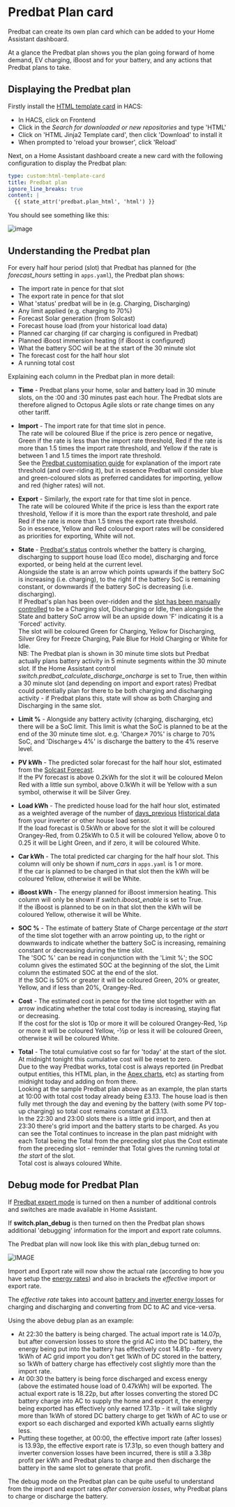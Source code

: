 # Predbat Plan card

Predbat can create its own plan card which can be added to your Home Assistant dashboard.

At a glance the Predbat plan shows you the plan going forward of home demand, EV charging, iBoost and for your battery, and any actions that Predbat plans to take.

## Displaying the Predbat plan

Firstly install the [HTML template card](https://github.com/PiotrMachowski/Home-Assistant-Lovelace-HTML-Jinja2-Template-card) in HACS:

- In HACS, click on Frontend
- Click in the *Search for downloaded or new repositories* and type 'HTML'
- Click on 'HTML Jinja2 Template card', then click 'Download' to install it
- When prompted to 'reload your browser', click 'Reload'

Next, on a Home Assistant dashboard create a new card with the following configuration to display the Predbat plan:

```yaml
type: custom:html-template-card
title: Predbat plan
ignore_line_breaks: true
content: |
  {{ state_attr('predbat.plan_html', 'html') }}
```

You should see something like this:

![image](images/predbat-html-plan.png)

## Understanding the Predbat plan

For every half hour period (slot) that Predbat has planned for (the *forecast_hours* setting in `apps.yaml`), the Predbat plan shows:

- The import rate in pence for that slot
- The export rate in pence for that slot
- What 'status' predbat will be in (e.g. Charging, Discharging)
- Any limit applied (e.g. charging to 70%)
- Forecast Solar generation (from Solcast)
- Forecast house load (from your historical load data)
- Planned car charging (if car charging is configured in Predbat)
- Planned iBoost immersion heating (if iBoost is configured)
- What the battery SOC will be at the start of the 30 minute slot
- The forecast cost for the half hour slot
- A running total cost

Explaining each column in the Predbat plan in more detail:

- **Time** - Predbat plans your home, solar and battery load in 30 minute slots, on the :00 and :30 minutes past each hour.
The Predbat slots are therefore aligned to Octopus Agile slots or rate change times on any other tariff.

- **Import** - The import rate for that time slot in pence.<BR>
The rate will be coloured Blue if the price is zero pence or negative,
Green if the rate is less than the import rate threshold,
Red if the rate is more than 1.5 times the import rate threshold,
and Yellow if the rate is between 1 and 1.5 times the import rate threshold.<BR>
See the [Predbat customisation guide](customisation.md#battery-margins-and-metrics-options) for explanation of the import rate threshold (and over-riding it), but in essence
Predbat will consider blue and green-coloured slots as preferred candidates for importing, yellow and red (higher rates) will not.

- **Export** - Similarly, the export rate for that time slot in pence.<BR>
The rate will be coloured White if the price is less than the export rate threshold,
Yellow if it is more than the export rate threshold,
and pale Red if the rate is more than 1.5 times the export rate threshold.<BR>
So in essence, Yellow and Red coloured export rates will be considered as priorities for exporting, White will not.

- **State** - [Predbat's status](what-does-predbat-do.md#predbat-status) controls whether the battery is charging, discharging to support house load (Eco mode),
discharging and force exported, or being held at the current level.<BR>
Alongside the state is an arrow which points upwards if the battery SoC is increasing (i.e. charging), to the right if the battery SoC is remaining constant,
or downwards if the battery SoC is decreasing (i.e. discharging).<BR>
If Predbat's plan has been over-ridden and the [slot has been manually controlled](customisation.md#manual-control) to be a Charging slot, Discharging or Idle,
then alongside the State and battery SoC arrow will be an upside down 'F' indicating it is a 'Forced' activity.<BR>
The slot will be coloured Green for Charging, Yellow for Discharging, Silver Grey for Freeze Charging, Pale Blue for Hold Charging or White for Idle.<BR>
NB: The Predbat plan is shown in 30 minute time slots but Predbat actually plans battery activity in 5 minute segments within the 30 minute slot.
If the Home Assistant control *switch.predbat_calculate_discharge_oncharge* is set to True,
then within a 30 minute slot (and depending on import and export rates) Predbat could potentially plan for there to be both
charging and discharging activity - if Predbat plans this, state will show as both Charging and Discharging in the same slot.

- **Limit %** - Alongside any battery activity (charging, discharging, etc) there will be a SoC limit. This limit is what the SoC is planned to be at the end of the 30 minute time slot.
e.g. 'Charge&nearr; 70%' is charge to 70% SoC, and 'Discharge&searr; 4%' is discharge the battery to the 4% reserve level.

- **PV kWh** - The predicted solar forecast for the half hour slot, estimated from the [Solcast Forecast](apps-yaml.md#solcast-solar-forecast).<BR>
If the PV forecast is above 0.2kWh for the slot it will be coloured Melon Red with a little sun symbol, above 0.1kWh it will be Yellow with a sun symbol,
otherwise it will be Silver Grey.

- **Load kWh** - The predicted house load for the half hour slot, estimated as a weighted average of the number of [days_previous](apps-yaml.md#basics)
[Historical data](apps-yaml.md#historical-data) from your inverter or other house load sensor.<BR>
If the load forecast is 0.5kWh or above for the slot it will be coloured Orangey-Red, from 0.25kWh to 0.5 it will be coloured Yellow,
above 0 to 0.25 it will be Light Green, and if zero, it will be coloured White.

- **Car kWh** - The total predicted car charging for the half hour slot. This column will only be shown if *num_cars* in `apps.yaml` is 1 or more.<BR>
If the car is planned to be charged in that slot then the kWh will be coloured Yellow, otherwise it will be White.

- **iBoost kWh** - The energy planned for iBoost immersion heating. This column will only be shown if *switch.iboost_enable* is set to True.<BR>
If the iBoost  is planned to be on in that slot then the kWh will be coloured Yellow, otherwise it will be White.

- **SOC %** - The estimate of battery State of Charge percentage *at the start* of the time slot
together with an arrow pointing up, to the right or downwards to indicate whether the battery SoC is increasing, remaining constant or decreasing during the time slot.<BR>
The 'SOC %' can be read in conjunction with the 'Limit %'; the SOC column gives the estimated SOC at the beginning of the slot,
the Limit column the estimated SOC at the end of the slot.<BR>
If the SOC is 50% or greater it will be coloured Green, 20% or greater, Yellow, and if less than 20%, Orangey-Red.

- **Cost** - The estimated cost in pence for the time slot together with an arrow indicating whether the total cost today is increasing, staying flat or decreasing.<BR>
If the cost for the slot is 10p or more it will be coloured Orangey-Red, &frac12;p or more it will be coloured Yellow, -&frac12;p or less it will be coloured Green,
otherwise it will be coloured White.

- **Total** - The total cumulative cost so far for 'today' at the start of the slot. At midnight tonight this cumulative cost will be reset to zero.<BR>
Due to the way Predbat works, total cost is always reported (in Predbat output entities, this HTML plan, in the [Apex charts](creating-charts.md), etc)
as starting from midnight today and adding on from there.<BR>
Looking at the sample Predbat plan above as an example, the plan starts at 10:00 with total cost today already being £3.13. The house load is then fully met through the day and evening
by the battery (with some PV top-up charging) so total cost remains constant at £3.13.<BR>
In the 22:30 and 23:00 slots there is a little grid import, and then at 23:30 there's grid import and the battery starts to be charged.
As you can see the Total continues to increase in the plan past midnight with each Total being
the Total from the preceding slot plus the Cost estimate from the preceding slot - reminder that Total gives the running total *at the start* of the slot.<BR>
Total cost is always coloured White.

## Debug mode for Predbat Plan

If [Predbat expert mode](customisation.md#expert-mode) is turned on then a number of additional controls and switches are made available in Home Assistant.

If **switch.plan_debug** is then turned on then the Predbat plan shows additional 'debugging' information for the import and export rate columns.

The Predbat plan will now look like this with plan_debug turned on:

![IMAGE](images/predbat-html-debug-plan.png)

Import and Export rate will now show the actual rate (according to how you have setup the [energy rates](energy-rates.md)) and also in brackets the *effective* import or export rate.

The *effective rate* takes into account [battery and inverter energy losses](customisation.md#battery-loss-options) for charging and discharging and converting from DC to AC and vice-versa.

Using the above debug plan as an example:

- At 22:30 the battery is being charged. The actual import rate is 14.07p, but after conversion losses to store the grid AC into the DC battery,
the energy being put into the battery has effectively cost 14.81p - for every 1kWh of AC grid import you don't get 1kWh of DC stored in the battery,
so 1kWh of battery charge has effectively cost slightly more than the import rate.
- At 00:30 the battery is being force discharged and excess energy (above the estimated house load of 0.47kWh) will be exported.
The actual export rate is 18.22p, but after losses converting the stored DC battery charge into AC to supply the home and export it,
the energy being exported has effectively only earned 17.31p - it will take slightly more than 1kWh of stored DC battery charge to get 1kWh of AC to use or export
so each discharged and exported kWh actually earns slightly less.
- Putting these together, at 00:00, the effective import rate (after losses) is 13.93p, the effective export rate is 17.31p,
so even though battery and inverter conversion losses have been incurred, there is still a 3.38p profit per kWh and
Predbat plans to charge and then discharge the battery in the same slot to generate that profit.

The debug mode on the Predbat plan can be quite useful to understand from the import and export rates *after conversion losses*, why Predbat plans to charge or discharge the battery.

